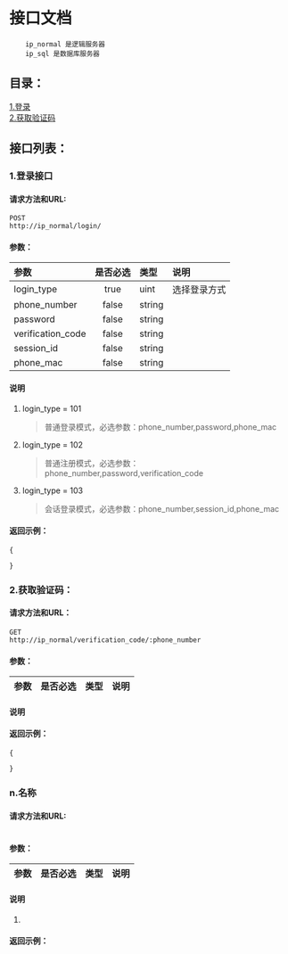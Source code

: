 # 接口文档

```
    ip_normal 是逻辑服务器
    ip_sql 是数据库服务器
```

## 目录：
[1.登录](#1登录接口)<br/>
[2.获取验证码](#2获取验证码)<br/>

## 接口列表：
### 1.登录接口
#### 请求方法和URL:
```
POST
http://ip_normal/login/
```
#### 参数：
|参数|是否必选|类型|说明|
|:-----|:-------:|:-----|:-----|
|login_type|true|uint|选择登录方式
|phone_number|false|string|
|password|false|string|
|verification_code|false|string|
|session_id|false|string|
|phone_mac|false|string|

#### 说明
1. login_type = 101
    >普通登录模式，必选参数：phone_number,password,phone_mac
2. login_type = 102
    >普通注册模式，必选参数：phone_number,password,verification_code
3. login_type = 103
    >会话登录模式，必选参数：phone_number,session_id,phone_mac

#### 返回示例：
```
{

}
```

### 2.获取验证码：
#### 请求方法和URL：
```
GET
http://ip_normal/verification_code/:phone_number
```
#### 参数：
|参数|是否必选|类型|说明|
|:-----|:-------:|:-----|:-----|


#### 说明

#### 返回示例：
```
{

}
```




### n.名称
#### 请求方法和URL:
```
```
#### 参数：
|参数|是否必选|类型|说明|
|:-----|:-------:|:-----|:-----|
#### 说明
1.
#### 返回示例：
```
```
